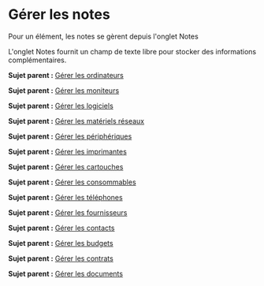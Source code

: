 Gérer les notes
===============

Pour un élément, les notes se gèrent depuis l'onglet Notes

L'onglet Notes fournit un champ de texte libre pour stocker des
informations complémentaires.

**Sujet parent :** [Gérer les
ordinateurs](../glpi/inventory_computer.html "Les ordinateurs se gèrent depuis le menu Parc > Ordinateurs")

**Sujet parent :** [Gérer les
moniteurs](../glpi/inventory_monitor.html "Les moniteurs se gèrent depuis le menu Parc > Moniteurs")

**Sujet parent :** [Gérer les
logiciels](../glpi/inventory_software.html "Les logiciels se gèrent depuis le menu Parc > Logiciel")

**Sujet parent :** [Gérer les matériels
réseaux](../glpi/inventory_networking.html "Les matériels réseaux se gèrent depuis le menu Parc > Réseaux")

**Sujet parent :** [Gérer les
périphériques](../glpi/inventory_peripheral.html "Les périphériques se gèrent depuis le menu Parc > Périphériques")

**Sujet parent :** [Gérer les
imprimantes](../glpi/inventory_printer.html "Les imprimantes se gèrent depuis le menu Parc > Imprimantes")

**Sujet parent :** [Gérer les
cartouches](../glpi/inventory_cartridge.html "Les cartouches dans GLPI, caractéristiques et utilisation")

**Sujet parent :** [Gérer les
consommables](../glpi/inventory_consumable.html "Les consommables se gèrent depuis le menu Parc > Consommables")

**Sujet parent :** [Gérer les
téléphones](../glpi/inventory_phone.html "Les téléphones se gèrent depuis le menu Parc > Téléphones ;")

**Sujet parent :** [Gérer les
fournisseurs](../glpi/management_supplier.html "Les fournisseurs sont gérés depuis le menu Gestion > Fournisseurs")

**Sujet parent :** [Gérer les
contacts](../glpi/management_contact.html "Les contacts sont gérés depuis le menu Gestion > Contacts")

**Sujet parent :** [Gérer les
budgets](../glpi/management_budget.html "Les budgets sont gérés depuis le menu Gestion > Budgets")

**Sujet parent :** [Gérer les
contrats](../glpi/management_contract.html "Les contrats sont gérés depuis le menu Gestion > Contrats")

**Sujet parent :** [Gérer les
documents](../glpi/management_document.html "Les documents sont gérés depuis le menu Gestion > Documents")
